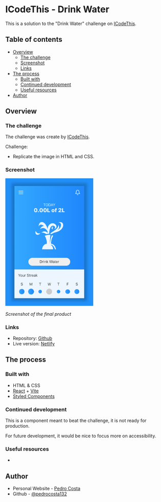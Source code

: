 # ICodeThis - Drink Water

This is a solution to the "Drink Water" challenge on [ICodeThis](https://icodethis.com).

## Table of contents

- [Overview](#overview)
  - [The challenge](#the-challenge)
  - [Screenshot](#screenshot)
  - [Links](#links)
- [The process](#the-process)
  - [Built with](#built-with)
  - [Continued development](#continued-development)
  - [Useful resources](#useful-resources)
- [Author](#author)

## Overview

### The challenge

The challenge was create by [ICodeThis](https://icodethis.com).

Challenge:

- Replicate the image in HTML and CSS.

### Screenshot

<!-- ![Screenshot](./public/images/screenshot.png){:max-height="300px"} -->
<img src="./public/images/screenshot.png" alt="A cute cat" style="max-height: 400px;">

*Screenshot of the final product*

### Links

- Repository: [Github](https://github.com/pedrocosta132/react-challenges/)
- Live version: [Netlify](https://pedrocosta132-drink-water.netlify.app/)

## The process

### Built with

- HTML & CSS
- [React](https://reactjs.org/) + [Vite](https://vitejs.dev)
- [Styled Components](https://styled-components.com/)

### Continued development

This is a component meant to beat the challenge, it is not ready for production.

For future development, it would be nice to focus more on accessibility.

### Useful resources

- 

## Author

- Personal Website - [Pedro Costa](https://pedrocosta132.github.io/)
- Github - [@pedrocosta132](https://github.com/pedrocosta132)
